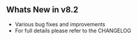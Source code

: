 Whats New in v8.2
--------------------------
- Various bug fixes and improvements
- For full details please refer to the CHANGELOG
